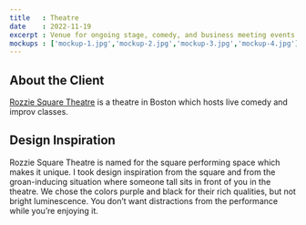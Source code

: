 ```yaml
---
title   : Theatre
date    : 2022-11-19
excerpt : Venue for ongoing stage, comedy, and business meeting events.
mockups : ['mockup-1.jpg','mockup-2.jpg','mockup-3.jpg','mockup-4.jpg'] 
---
```


## About the Client

[Rozzie Square Theatre](http://www.rozziesquaretheater.com) is a theatre in Boston which hosts live comedy and improv classes.

## Design Inspiration

Rozzie Square Theatre is named for the square performing space which makes it unique. I took design inspiration from the square and from the groan-inducing situation where someone tall sits in front of you in the theatre. We chose the colors purple and black for their rich qualities, but not bright luminescence. You don’t want distractions from the performance while you’re enjoying it.
